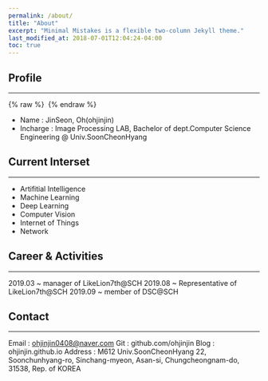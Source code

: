 ```yaml
---
permalink: /about/
title: "About"
excerpt: "Minimal Mistakes is a flexible two-column Jekyll theme."
last_modified_at: 2018-07-01T12:04:24-04:00
toc: true
---
```


## Profile
---

{% raw %} <img src="https://ohjinjin.github.io/assets/images/ohjinjin.JPG" alt=""> {% endraw %}

* Name : JinSeon, Oh(ohjinjin)
* Incharge : Image Processing LAB, Bachelor of dept.Computer Science Engineering @ Univ.SoonCheonHyang

## Current Interset
---
* Artifitial Intelligence
* Machine Learning
* Deep Learning
* Computer Vision
* Internet of Things
* Network

## Career & Activities
---
2019.03 ~ manager of LikeLion7th@SCH
2019.08 ~ Representative of LikeLion7th@SCH
2019.09 ~ member of DSC@SCH

## Contact
---
Email : ohjinjin0408@naver.com
Git : github.com/ohjinjin
Blog : ohjinjin.github.io
Address : M612 Univ.SoonCheonHyang 22, Soonchunhyang-ro, Sinchang-myeon, Asan-si, Chungcheongnam-do, 31538, Rep. of KOREA